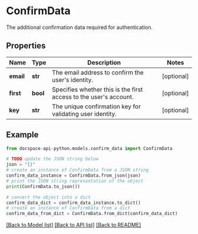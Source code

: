 # ConfirmData
The additional confirmation data required for authentication.

## Properties

Name | Type | Description | Notes
------------ | ------------- | ------------- | -------------
**email** | **str** | The email address to confirm the user&#39;s identity. | [optional] 
**first** | **bool** | Specifies whether this is the first access to the user&#39;s account. | [optional] 
**key** | **str** | The unique confirmation key for validating user identity. | [optional] 

## Example

```python
from docspace-api-python.models.confirm_data import ConfirmData

# TODO update the JSON string below
json = "{}"
# create an instance of ConfirmData from a JSON string
confirm_data_instance = ConfirmData.from_json(json)
# print the JSON string representation of the object
print(ConfirmData.to_json())

# convert the object into a dict
confirm_data_dict = confirm_data_instance.to_dict()
# create an instance of ConfirmData from a dict
confirm_data_from_dict = ConfirmData.from_dict(confirm_data_dict)
```
[[Back to Model list]](../README.md#documentation-for-models) [[Back to API list]](../README.md#documentation-for-api-endpoints) [[Back to README]](../README.md)


